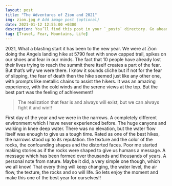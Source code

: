 ```yaml
---
layout: post
title: "The Adventures of Zion and 2021"
img: zion.jpg # Add image post (optional)
date: 2021-01-12 12:55:00 +0300
description: You’ll find this post in your `_posts` directory. Go ahead and edit it and re-build the site to see your changes. # Add post description (optional)
tag: [Travel, Fear, Mountains, Life]
---
```

  2021, What a blasting start it has been to the new year. We were at Zion doing the Angels landing hike at 5790 feet with snow capped trail, spikes on our shoes and fear in our minds. The fact that 10 people have already lost their lives trying to reach the summit there itself creates a part of the fear. But that’s why we were there. I know it sounds cliche but if not for the fear of slipping, the fear of death then the hike seemed just like any other one, with prompts like metallic chains to assist the hikers. It was an amazing experience, with the cold winds and the serene views at the top. But the best part was the feeling of achievement! 
> The realization that fear is and always will exist, but we can always fight it and win!!

  First day of the year and we were in the narrows. A completely different environment which I have never experienced before. The huge canyons and walking in knee deep water. There was no elevation, but the water flow itself was enough to give us a tough time. Rated as one of the best hikes, the narrows stood up to its reputation. the texture and the color of the rocks, the confounding shapes and the distorted faces. Poor me started making stories as if the rocks were shaped to give us humans a message. A message which has been formed over thousands and thousands of years. A personal note from nature. Maybe it did, a very simple one though, which we all know! That every thing will keep changing, the water level, the air flow, the texture, the rocks and so will life. So lets enjoy the moment and make this one of the best year for ourselves!!
